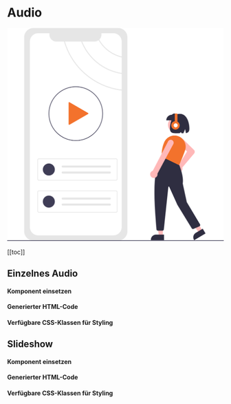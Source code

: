 # Audio
![Audio in Storytellr.js](../../assets/illustration/undraw_audio_player.svg)


[[toc]]

## Einzelnes Audio
#### Komponent einsetzen
#### Generierter HTML-Code
#### Verfügbare CSS-Klassen für Styling

## Slideshow
#### Komponent einsetzen
#### Generierter HTML-Code
#### Verfügbare CSS-Klassen für Styling
